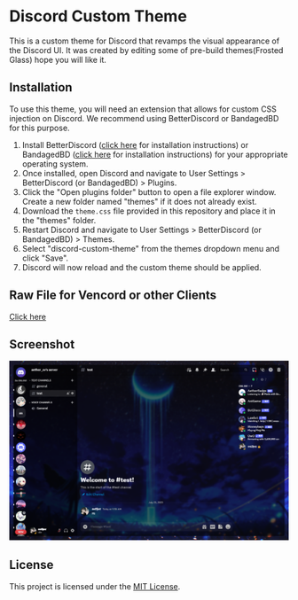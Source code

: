 # Discord Custom Theme

This is a custom theme for Discord that revamps the visual appearance of the Discord UI. It was created by editing some of pre-build themes(Frosted Glass) hope you will like it.

## Installation

To use this theme, you will need an extension that allows for custom CSS injection on Discord. We recommend using BetterDiscord or BandagedBD for this purpose.

1.  Install BetterDiscord ([click here](https://betterdiscord.app/) for installation instructions) or BandagedBD ([click here](https://rauenzi.github.io/BBDInstaller/) for installation instructions) for your appropriate operating system.
2.  Once installed, open Discord and navigate to User Settings > BetterDiscord (or BandagedBD) > Plugins.
3.  Click the "Open plugins folder" button to open a file explorer window. Create a new folder named "themes" if it does not already exist.
4.  Download the `theme.css` file provided in this repository and place it in the "themes" folder.
5.  Restart Discord and navigate to User Settings > BetterDiscord (or BandagedBD) > Themes.
6.  Select "discord-custom-theme" from the themes dropdown menu and click "Save".
7.  Discord will now reload and the custom theme should be applied.

## Raw File for Vencord or other Clients

[Click here](https://raw.githubusercontent.com/AetherLapse/Lumina/main/theme.css)

## Screenshot

![Screenshot of Discord Custom Theme](/screenshot.png)

## License

This project is licensed under the [MIT License](/LICENSE).
